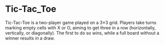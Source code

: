 # Tic-Tac_Toe
Tic-Tac-Toe is a two-player game played on a 3×3 grid. Players take turns marking empty cells with X or O, aiming to get three in a row (horizontally, vertically, or diagonally). The first to do so wins, while a full board without a winner results in a draw.
